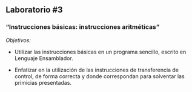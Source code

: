 ## Laboratorio #3
### “Instrucciones básicas: instrucciones aritméticas”

_Objetivos:_

-	Utilizar las instrucciones básicas en un programa sencillo, escrito en Lenguaje Ensamblador.

-	Enfatizar en la utilización de las instrucciones de transferencia de control, de forma correcta y donde correspondan para solventar las primicias presentadas.

